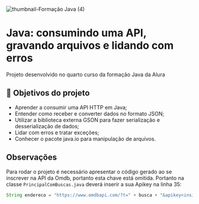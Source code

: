 ![thumbnail-Formação Java (4)](https://user-images.githubusercontent.com/66698429/226751112-f79aaa28-16c9-4561-8a15-0ac62ec9cb44.png)


# Java: consumindo uma API, gravando arquivos e lidando com erros

Projeto desenvolvido no quarto curso da formação Java da Alura


## 🔨 Objetivos do projeto

- Aprender a consumir uma API HTTP em Java;
- Entender como receber e converter dados no formato JSON; 
- Utilizar a biblioteca externa GSON para fazer serialização e desserialização de dados;
- Lidar com erros e tratar exceções;
- Conhecer o pacote java.io para manipulação de arquivos.

## Observações

Para rodar o projeto é necessário apresentar o código gerado ao se inscrever na API da Omdb, portanto esta chave está omitida.
Portanto na classe `PrincipalComBuscas.java` deverá inserir a sua Apikey na linha 35:
```java
String endereco = "https://www.omdbapi.com/?t=" + busca + "&apikey<insira aqui";
```
